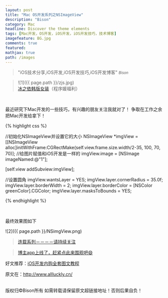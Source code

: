```yaml
---
layout: post
title: "Mac OS开发系列之NSImageView"
description: "Bison"
category: Mac
headline: Discover the theme elements
tags: [Mac开发，OS开发，iOS开发，iOS开发技巧，技术博客]
imagefeature: BG.jpg
comments: true
featured: 
mathjax: true
path: /images
---
```


>&quot;iOS技术分享,iOS开发,iOS开发技巧,iOS开发博客&quot;
><small><cite title="Plato">Bison</cite></small>

>![1]({{ page.path }}/zjs.jpg)<br>
>[冰之依韩版女装](http://allluckly.taobao.com/)（程序媛福利）<br>


<br>

最近研究下Mac开发的一些技巧，有兴趣的朋友关注我就对了！
争取在工作之余把Mac开发给拿下！


{% highlight css %}

//初始化NSImageView并设置它的大小
NSImageView *imgView = [[NSImageView alloc]initWithFrame:CGRectMake(self.view.frame.size.width/2-35, 100, 70, 70)];
//给图片赋值和iOS开发是一样的
imgView.image = [NSImage imageNamed:@"1"];

[self.view addSubview:imgView];

//设置圆角
imgView.wantsLayer = YES;
imgView.layer.cornerRadius = 35.0f;
imgView.layer.borderWidth = 2;
imgView.layer.borderColor = [NSColor greenColor].CGColor;
imgView.layer.masksToBounds = YES;

{% endhighlight %}

<br>


最终效果图如下<br>

![2]({{ page.path }}/NSimgView.png)<br>


> [连载系列－－－－请持续关注](http://www.allluckly.cn/)<br>

> [博主app上线了，赶紧点此来围观吧😄](https://itunes.apple.com/us/app/it-blog-zi-xueios-kai-fa-jin/id1067787090?l=zh&ls=1&mt=8)<br>

好文推荐：[iOS开发内购全套图文教程](http://www.jianshu.com/p/05a3087cd796)<br>

原文在：http://www.allluckly.cn/

<br>
版权归©Bison所有 如需转载请保留原文超链接地址！否则后果自负！







